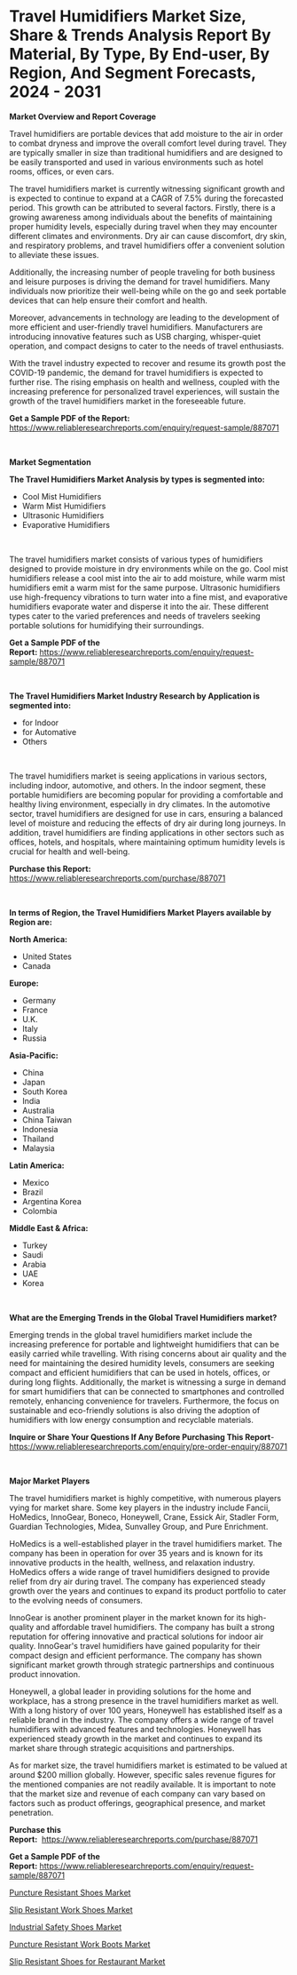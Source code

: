 <p><h1>Travel Humidifiers Market Size, Share & Trends Analysis Report By Material, By Type, By End-user, By Region, And Segment Forecasts, 2024 - 2031</h1></p><p><strong>Market Overview and Report Coverage</strong></p>
<p><p>Travel humidifiers are portable devices that add moisture to the air in order to combat dryness and improve the overall comfort level during travel. They are typically smaller in size than traditional humidifiers and are designed to be easily transported and used in various environments such as hotel rooms, offices, or even cars.</p><p>The travel humidifiers market is currently witnessing significant growth and is expected to continue to expand at a CAGR of 7.5% during the forecasted period. This growth can be attributed to several factors. Firstly, there is a growing awareness among individuals about the benefits of maintaining proper humidity levels, especially during travel when they may encounter different climates and environments. Dry air can cause discomfort, dry skin, and respiratory problems, and travel humidifiers offer a convenient solution to alleviate these issues.</p><p>Additionally, the increasing number of people traveling for both business and leisure purposes is driving the demand for travel humidifiers. Many individuals now prioritize their well-being while on the go and seek portable devices that can help ensure their comfort and health.</p><p>Moreover, advancements in technology are leading to the development of more efficient and user-friendly travel humidifiers. Manufacturers are introducing innovative features such as USB charging, whisper-quiet operation, and compact designs to cater to the needs of travel enthusiasts.</p><p>With the travel industry expected to recover and resume its growth post the COVID-19 pandemic, the demand for travel humidifiers is expected to further rise. The rising emphasis on health and wellness, coupled with the increasing preference for personalized travel experiences, will sustain the growth of the travel humidifiers market in the foreseeable future.</p></p>
<p><strong>Get a Sample PDF of the Report:</strong> <a href="https://www.reliableresearchreports.com/enquiry/request-sample/887071">https://www.reliableresearchreports.com/enquiry/request-sample/887071</a></p>
<p>&nbsp;</p>
<p><strong>Market Segmentation</strong></p>
<p><strong>The Travel Humidifiers Market Analysis by types is segmented into:</strong></p>
<p><ul><li>Cool Mist Humidifiers</li><li>Warm Mist Humidifiers</li><li>Ultrasonic Humidifiers</li><li>Evaporative Humidifiers</li></ul></p>
<p>&nbsp;</p>
<p><p>The travel humidifiers market consists of various types of humidifiers designed to provide moisture in dry environments while on the go. Cool mist humidifiers release a cool mist into the air to add moisture, while warm mist humidifiers emit a warm mist for the same purpose. Ultrasonic humidifiers use high-frequency vibrations to turn water into a fine mist, and evaporative humidifiers evaporate water and disperse it into the air. These different types cater to the varied preferences and needs of travelers seeking portable solutions for humidifying their surroundings.</p></p>
<p><strong>Get a Sample PDF of the Report:</strong>&nbsp;<a href="https://www.reliableresearchreports.com/enquiry/request-sample/887071">https://www.reliableresearchreports.com/enquiry/request-sample/887071</a></p>
<p>&nbsp;</p>
<p><strong>The Travel Humidifiers Market Industry Research by Application is segmented into:</strong></p>
<p><ul><li>for Indoor</li><li>for Automative</li><li>Others</li></ul></p>
<p>&nbsp;</p>
<p><p>The travel humidifiers market is seeing applications in various sectors, including indoor, automotive, and others. In the indoor segment, these portable humidifiers are becoming popular for providing a comfortable and healthy living environment, especially in dry climates. In the automotive sector, travel humidifiers are designed for use in cars, ensuring a balanced level of moisture and reducing the effects of dry air during long journeys. In addition, travel humidifiers are finding applications in other sectors such as offices, hotels, and hospitals, where maintaining optimum humidity levels is crucial for health and well-being.</p></p>
<p><strong>Purchase this Report:</strong>&nbsp; <a href="https://www.reliableresearchreports.com/purchase/887071">https://www.reliableresearchreports.com/purchase/887071</a></p>
<p>&nbsp;</p>
<p><strong>In terms of Region, the Travel Humidifiers Market Players available by Region are:</strong></p>
<p>
    <p> <strong> North America: </strong>
        <ul>
            <li>United States</li>
            <li>Canada</li>
        </ul>
        </p> 
    <p> <strong> Europe: </strong>
        <ul>
            <li>Germany</li>
            <li>France</li>
            <li>U.K.</li>
            <li>Italy</li>
            <li>Russia</li>
        </ul>
        </p> 
    <p> <strong> Asia-Pacific: </strong>
        <ul>
            <li>China</li>
            <li>Japan</li>
            <li>South Korea</li>
            <li>India</li>
            <li>Australia</li>
            <li>China Taiwan</li>
            <li>Indonesia</li>
            <li>Thailand</li>
            <li>Malaysia</li>
        </ul>
        </p> 
    <p> <strong> Latin America: </strong>
        <ul>
            <li>Mexico</li>
            <li>Brazil</li>
            <li>Argentina Korea</li>
            <li>Colombia</li>
        </ul>
        </p> 
    <p> <strong> Middle East & Africa: </strong>
        <ul>
            <li>Turkey</li>
            <li>Saudi</li>
            <li>Arabia</li>
            <li>UAE</li>
            <li>Korea</li>
        </ul>
    </p>
    </p>
<p>&nbsp;</p>
<p><strong>What are the Emerging Trends in the Global Travel Humidifiers market?</strong></p>
<p><p>Emerging trends in the global travel humidifiers market include the increasing preference for portable and lightweight humidifiers that can be easily carried while travelling. With rising concerns about air quality and the need for maintaining the desired humidity levels, consumers are seeking compact and efficient humidifiers that can be used in hotels, offices, or during long flights. Additionally, the market is witnessing a surge in demand for smart humidifiers that can be connected to smartphones and controlled remotely, enhancing convenience for travelers. Furthermore, the focus on sustainable and eco-friendly solutions is also driving the adoption of humidifiers with low energy consumption and recyclable materials.</p></p>
<p><strong>Inquire or Share Your Questions If Any Before Purchasing This Report</strong>- <a href="https://www.reliableresearchreports.com/enquiry/pre-order-enquiry/887071">https://www.reliableresearchreports.com/enquiry/pre-order-enquiry/887071</a></p>
<p>&nbsp;</p>
<p><strong>Major Market Players</strong></p>
<p><p>The travel humidifiers market is highly competitive, with numerous players vying for market share. Some key players in the industry include Fancii, HoMedics, InnoGear, Boneco, Honeywell, Crane, Essick Air, Stadler Form, Guardian Technologies, Midea, Sunvalley Group, and Pure Enrichment.</p><p>HoMedics is a well-established player in the travel humidifiers market. The company has been in operation for over 35 years and is known for its innovative products in the health, wellness, and relaxation industry. HoMedics offers a wide range of travel humidifiers designed to provide relief from dry air during travel. The company has experienced steady growth over the years and continues to expand its product portfolio to cater to the evolving needs of consumers.</p><p>InnoGear is another prominent player in the market known for its high-quality and affordable travel humidifiers. The company has built a strong reputation for offering innovative and practical solutions for indoor air quality. InnoGear's travel humidifiers have gained popularity for their compact design and efficient performance. The company has shown significant market growth through strategic partnerships and continuous product innovation.</p><p>Honeywell, a global leader in providing solutions for the home and workplace, has a strong presence in the travel humidifiers market as well. With a long history of over 100 years, Honeywell has established itself as a reliable brand in the industry. The company offers a wide range of travel humidifiers with advanced features and technologies. Honeywell has experienced steady growth in the market and continues to expand its market share through strategic acquisitions and partnerships.</p><p>As for market size, the travel humidifiers market is estimated to be valued at around $200 million globally. However, specific sales revenue figures for the mentioned companies are not readily available. It is important to note that the market size and revenue of each company can vary based on factors such as product offerings, geographical presence, and market penetration.</p></p>
<p><strong>Purchase this Report:</strong>&nbsp;&nbsp;<a href="https://www.reliableresearchreports.com/purchase/887071">https://www.reliableresearchreports.com/purchase/887071</a></p>
<p></p>
<p><strong>Get a Sample PDF of the Report:</strong>&nbsp;<a href="https://www.reliableresearchreports.com/enquiry/request-sample/887071">https://www.reliableresearchreports.com/enquiry/request-sample/887071</a></p>
<p><p><a href="https://github.com/mabutironaldo/Market-Research-Report-List-2/blob/main/puncture-resistant-shoes-market.md">Puncture Resistant Shoes Market</a></p><p><a href="https://github.com/sofayahoo2023/Market-Research-Report-List-2/blob/main/slip-resistant-work-shoes-market.md">Slip Resistant Work Shoes Market</a></p><p><a href="https://github.com/castoriffic/Market-Research-Report-List-2/blob/main/industrial-safety-shoes-market.md">Industrial Safety Shoes Market</a></p><p><a href="https://github.com/lbird53714/Market-Research-Report-List-2/blob/main/puncture-resistant-work-boots-market.md">Puncture Resistant Work Boots Market</a></p><p><a href="https://github.com/pizolina/Market-Research-Report-List-2/blob/main/slip-resistant-shoes-for-restaurant-market.md">Slip Resistant Shoes for Restaurant Market</a></p></p>